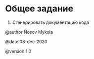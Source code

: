# Общее задание

1. Сгенерировать документацию кода

@author Nosov Mykola

@date 08-dec-2020

@version 1.0
